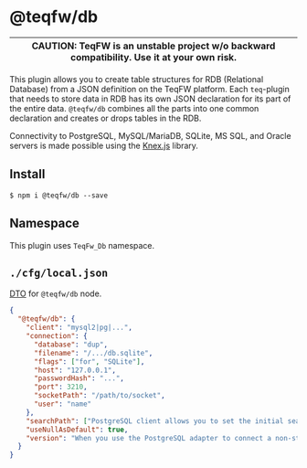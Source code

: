 # @teqfw/db

| CAUTION: TeqFW is an unstable project w/o backward compatibility. Use it at your own risk. |
|--------------------------------------------------------------------------------------------|

This plugin allows you to create table structures for RDB (Relational Database) from a JSON definition on the TeqFW
platform. Each `teq`-plugin that needs to store data in RDB has its own JSON declaration for its part of the entire
data. `@teqfw/db` combines all the parts into one common declaration and creates or drops tables in the RDB.

Connectivity to PostgreSQL, MySQL/MariaDB, SQLite, MS SQL, and Oracle servers is made possible using
the [Knex.js](https://knexjs.org/) library.

## Install

```shell
$ npm i @teqfw/db --save 
```

## Namespace

This plugin uses `TeqFw_Db` namespace.

## `./cfg/local.json`

[DTO](src/Back/Dto/Config/Local.mjs) for `@teqfw/db` node.

```json
{
  "@teqfw/db": {
    "client": "mysql2|pg|...",
    "connection": {
      "database": "dup",
      "filename": "/.../db.sqlite",
      "flags": ["for", "SQLite"],
      "host": "127.0.0.1",
      "passwordHash": "...",
      "port": 3210,
      "socketPath": "/path/to/socket",
      "user": "name"
    },
    "searchPath": ["PostgreSQL client allows you to set the initial search path"],
    "useNullAsDefault": true,
    "version": "When you use the PostgreSQL adapter to connect a non-standard database."
  }
}
```
